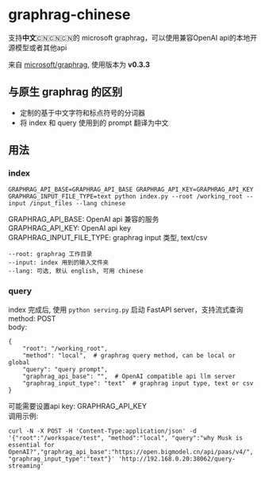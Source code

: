 # graphrag-chinese

支持**中文**🇨🇳🇨🇳🇨🇳的 microsoft graphrag，可以使用兼容OpenAI api的本地开源模型或者其他api  

来自 [microsoft/graphrag](https://github.com/microsoft/graphrag), 使用版本为 **v0.3.3**  

## 与原生 graphrag 的区别
- 定制的基于中文字符和标点符号的分词器
- 将 index 和 query 使用到的 prompt 翻译为中文

## 用法

### index
```
GRAPHRAG_API_BASE=GRAPHRAG_API_BASE GRAPHRAG_API_KEY=GRAPHRAG_API_KEY GRAPHRAG_INPUT_FILE_TYPE=text python index.py --root /working_root --input /input_files --lang chinese
```

GRAPHRAG_API_BASE: OpenAI api 兼容的服务  
GRAPHRAG_API_KEY: OpenAI api key  
GRAPHRAG_INPUT_FILE_TYPE: graphrag input 类型, text/csv  

```
--root: graphrag 工作目录  
--input: index 用到的输入文件夹  
--lang: 可选, 默认 english, 可用 chinese  
```

### query
index 完成后, 使用 ```python serving.py``` 启动 FastAPI server，支持流式查询  
method: POST  
body:  
```
{
    "root": "/working_root",
    "method": "local",  # graphrag query method, can be local or global
    "query": "query prompt",
    "graphrag_api_base": "",  # OpenAI compatible api llm server
    "graphrag_input_type": "text"  # graphrag input type, text or csv
}
```
可能需要设置api key: GRAPHRAG_API_KEY  
调用示例:  
```
curl -N -X POST -H 'Content-Type:application/json' -d '{"root":"/workspace/test", "method":"local", "query":"why Musk is essential for OpenAI?","graphrag_api_base":"https://open.bigmodel.cn/api/paas/v4/", "graphrag_input_type":"text"}' 'http://192.168.0.20:38062/query-streaming'
```
